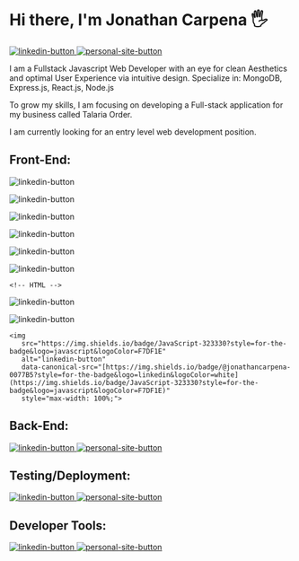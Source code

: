 <h1 align="start">Hi there, I'm Jonathan Carpena 🖐</h1>

<!-- CONTACTS -->
<p dir="auto"> 
<!-- LINKEDIN -->
<a href="https://www.linkedin.com/in/jonathan-carpena-582873196/" rel="nofollow">
  <img 
       src="https://img.shields.io/badge/jonathan carpena-0077B5?style=for-the-badge&logo=linkedin&logoColor=white" 
       alt="linkedin-button" 
       data-canonical-src="https://img.shields.io/badge/@jonathancarpena-0077B5?style=for-the-badge&logo=linkedin&logoColor=white" 
       style="max-width: 100%;">
  </a>

<!-- PERSONAL SITE -->
<a href="https:/jonathancarpena.me" rel="nofollow">
  <img 
       src="https://img.shields.io/badge/personal site-5020DF?style=for-the-badge&logo=About.me&logoColor=white" 
       alt="personal-site-button" 
       data-canonical-src="https://img.shields.io/badge/jonathancarpena.me-5020DF?style=for-the-badge&logo=About.me&logoColor=white" 
       style="max-width: 100%;">
  </a>
</p>


<!-- MINI BIO -->
<p dir="auto">I am a Fullstack Javascript Web Developer with an eye for clean Aesthetics and optimal User Experience via intuitive design. Specialize in: MongoDB, Express.js, React.js, Node.js</p>

<p dir="auto">To grow my skills, I am focusing on developing a Full-stack application for my business called Talaria Order.</p>

<p dir="auto">I am currently looking for an entry level web development position.</p>


<!-- FRONT-END -->
<h2 dir="auto">
  Front-End:
</h2>

<p dir="auto"> 
<!-- REACT -->
  <img 
       src="	https://img.shields.io/badge/React-20232A?style=for-the-badge&logo=react&logoColor=61DAFB"
       alt="linkedin-button" 
       data-canonical-src="	https://img.shields.io/badge/React-20232A?style=for-the-badge&logo=react&logoColor=61DAFB" 
       style="max-width: 100%;">


<!-- REDUX -->
  <img 
       src="[https://img.shields.io/badge/JavaScript-323330?style=for-the-badge&logo=javascript&logoColor=F7DF1E](https://img.shields.io/badge/Redux-593D88?style=for-the-badge&logo=redux&logoColor=white)"
       alt="linkedin-button" 
       data-canonical-src="[[https://img.shields.io/badge/@jonathancarpena-0077B5?style=for-the-badge&logo=linkedin&logoColor=white](https://img.shields.io/badge/JavaScript-323330?style=for-the-badge&logo=javascript&logoColor=F7DF1E)](https://img.shields.io/badge/Redux-593D88?style=for-the-badge&logo=redux&logoColor=white)" 
       style="max-width: 100%;">
  
  <!-- JAVASCRIPT -->
  <img 
       src="https://img.shields.io/badge/JavaScript-323330?style=for-the-badge&logo=javascript&logoColor=F7DF1E"
       alt="linkedin-button" 
       data-canonical-src="[https://img.shields.io/badge/@jonathancarpena-0077B5?style=for-the-badge&logo=linkedin&logoColor=white](https://img.shields.io/badge/JavaScript-323330?style=for-the-badge&logo=javascript&logoColor=F7DF1E)" 
       style="max-width: 100%;">
  
  <!-- TYPESCRIPT -->
  <img 
       src="https://img.shields.io/badge/JavaScript-323330?style=for-the-badge&logo=javascript&logoColor=F7DF1E"
       alt="linkedin-button" 
       data-canonical-src="[https://img.shields.io/badge/@jonathancarpena-0077B5?style=for-the-badge&logo=linkedin&logoColor=white](https://img.shields.io/badge/JavaScript-323330?style=for-the-badge&logo=javascript&logoColor=F7DF1E)" 
       style="max-width: 100%;">
  
  <!-- NEXT.JS -->
  <img 
       src="https://img.shields.io/badge/JavaScript-323330?style=for-the-badge&logo=javascript&logoColor=F7DF1E"
       alt="linkedin-button" 
       data-canonical-src="[https://img.shields.io/badge/@jonathancarpena-0077B5?style=for-the-badge&logo=linkedin&logoColor=white](https://img.shields.io/badge/JavaScript-323330?style=for-the-badge&logo=javascript&logoColor=F7DF1E)" 
       style="max-width: 100%;">
    
  <!-- jQuery -->
  <img 
       src="https://img.shields.io/badge/JavaScript-323330?style=for-the-badge&logo=javascript&logoColor=F7DF1E"
       alt="linkedin-button" 
       data-canonical-src="[https://img.shields.io/badge/@jonathancarpena-0077B5?style=for-the-badge&logo=linkedin&logoColor=white](https://img.shields.io/badge/JavaScript-323330?style=for-the-badge&logo=javascript&logoColor=F7DF1E)" 
       style="max-width: 100%;">

    <!-- HTML -->
  <img 
       src="https://img.shields.io/badge/JavaScript-323330?style=for-the-badge&logo=javascript&logoColor=F7DF1E"
       alt="linkedin-button" 
       data-canonical-src="[https://img.shields.io/badge/@jonathancarpena-0077B5?style=for-the-badge&logo=linkedin&logoColor=white](https://img.shields.io/badge/JavaScript-323330?style=for-the-badge&logo=javascript&logoColor=F7DF1E)" 
       style="max-width: 100%;">
  
 <!-- CSS -->
  <img 
       src="https://img.shields.io/badge/JavaScript-323330?style=for-the-badge&logo=javascript&logoColor=F7DF1E"
       alt="linkedin-button" 
       data-canonical-src="[https://img.shields.io/badge/@jonathancarpena-0077B5?style=for-the-badge&logo=linkedin&logoColor=white](https://img.shields.io/badge/JavaScript-323330?style=for-the-badge&logo=javascript&logoColor=F7DF1E)" 
       style="max-width: 100%;">
  
<!-- SASS -->
    <img 
       src="https://img.shields.io/badge/JavaScript-323330?style=for-the-badge&logo=javascript&logoColor=F7DF1E"
       alt="linkedin-button" 
       data-canonical-src="[https://img.shields.io/badge/@jonathancarpena-0077B5?style=for-the-badge&logo=linkedin&logoColor=white](https://img.shields.io/badge/JavaScript-323330?style=for-the-badge&logo=javascript&logoColor=F7DF1E)" 
       style="max-width: 100%;">

  
  </p>
<!-- BACK-END -->
<h2 dir="auto">
  Back-End:
</h2>

<p dir="auto"> 
<!-- LINKEDIN -->
<a href="https://www.linkedin.com/in/jonathan-carpena-582873196/" rel="nofollow">
  <img 
       src="https://img.shields.io/badge/jonathan carpena-0077B5?style=for-the-badge&logo=linkedin&logoColor=white" 
       alt="linkedin-button" 
       data-canonical-src="https://img.shields.io/badge/@jonathancarpena-0077B5?style=for-the-badge&logo=linkedin&logoColor=white" 
       style="max-width: 100%;">
  </a>

<!-- PERSONAL SITE -->
<a href="https:/jonathancarpena.me" rel="nofollow">
  <img 
       src="https://img.shields.io/badge/personal site-5020DF?style=for-the-badge&logo=About.me&logoColor=white" 
       alt="personal-site-button" 
       data-canonical-src="https://img.shields.io/badge/jonathancarpena.me-5020DF?style=for-the-badge&logo=About.me&logoColor=white" 
       style="max-width: 100%;">
  </a>
</p>

<!-- TESTING/DEPLOYMENT -->
<h2 dir="auto">
  Testing/Deployment:
</h2>

<p dir="auto"> 
<!-- LINKEDIN -->
<a href="https://www.linkedin.com/in/jonathan-carpena-582873196/" rel="nofollow">
  <img 
       src="https://img.shields.io/badge/jonathan carpena-0077B5?style=for-the-badge&logo=linkedin&logoColor=white" 
       alt="linkedin-button" 
       data-canonical-src="https://img.shields.io/badge/@jonathancarpena-0077B5?style=for-the-badge&logo=linkedin&logoColor=white" 
       style="max-width: 100%;">
  </a>

<!-- PERSONAL SITE -->
<a href="https:/jonathancarpena.me" rel="nofollow">
  <img 
       src="https://img.shields.io/badge/personal site-5020DF?style=for-the-badge&logo=About.me&logoColor=white" 
       alt="personal-site-button" 
       data-canonical-src="https://img.shields.io/badge/jonathancarpena.me-5020DF?style=for-the-badge&logo=About.me&logoColor=white" 
       style="max-width: 100%;">
  </a>
</p>


<!-- Tools -->
<h2 dir="auto">
  Developer Tools:
</h2>

<p dir="auto"> 
<!-- LINKEDIN -->
<a href="https://www.linkedin.com/in/jonathan-carpena-582873196/" rel="nofollow">
  <img 
       src="https://img.shields.io/badge/jonathan carpena-0077B5?style=for-the-badge&logo=linkedin&logoColor=white" 
       alt="linkedin-button" 
       data-canonical-src="https://img.shields.io/badge/@jonathancarpena-0077B5?style=for-the-badge&logo=linkedin&logoColor=white" 
       style="max-width: 100%;">
  </a>

<!-- PERSONAL SITE -->
<a href="https:/jonathancarpena.me" rel="nofollow">
  <img 
       src="https://img.shields.io/badge/personal site-5020DF?style=for-the-badge&logo=About.me&logoColor=white" 
       alt="personal-site-button" 
       data-canonical-src="https://img.shields.io/badge/jonathancarpena.me-5020DF?style=for-the-badge&logo=About.me&logoColor=white" 
       style="max-width: 100%;">
  </a>
</p>

